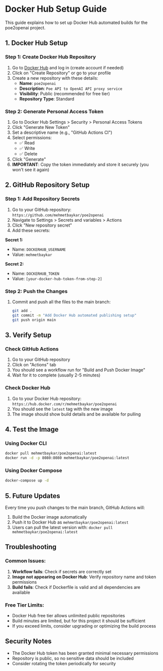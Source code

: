 # Docker Hub Setup Guide

This guide explains how to set up Docker Hub automated builds for the poe2openai project.

## 1. Docker Hub Setup

### Step 1: Create Docker Hub Repository
1. Go to [Docker Hub](https://hub.docker.com) and log in (create account if needed)
2. Click on "Create Repository" or go to your profile
3. Create a new repository with these details:
   - **Name**: `poe2openai`
   - **Description**: `Poe API to OpenAI API proxy service`
   - **Visibility**: Public (recommended for free tier)
   - **Repository Type**: Standard

### Step 2: Generate Personal Access Token
1. Go to Docker Hub Settings > Security > Personal Access Tokens
2. Click "Generate New Token"
3. Set a descriptive name (e.g., "GitHub Actions CI")
4. Select permissions:
   - ✅ Read
   - ✅ Write
   - ✅ Delete
5. Click "Generate"
6. **IMPORTANT**: Copy the token immediately and store it securely (you won't see it again)

## 2. GitHub Repository Setup

### Step 1: Add Repository Secrets
1. Go to your GitHub repository: `https://github.com/mehmetbaykar/poe2openai`
2. Navigate to Settings > Secrets and variables > Actions
3. Click "New repository secret"
4. Add these secrets:

**Secret 1:**
- Name: `DOCKERHUB_USERNAME`
- Value: `mehmetbaykar`

**Secret 2:**
- Name: `DOCKERHUB_TOKEN`
- Value: `[your-docker-hub-token-from-step-2]`

### Step 2: Push the Changes
1. Commit and push all the files to the main branch:
   ```bash
   git add .
   git commit -m "Add Docker Hub automated publishing setup"
   git push origin main
   ```

## 3. Verify Setup

### Check GitHub Actions
1. Go to your GitHub repository
2. Click on "Actions" tab
3. You should see a workflow run for "Build and Push Docker Image"
4. Wait for it to complete (usually 2-5 minutes)

### Check Docker Hub
1. Go to your Docker Hub repository: `https://hub.docker.com/r/mehmetbaykar/poe2openai`
2. You should see the `latest` tag with the new image
3. The image should show build details and be available for pulling

## 4. Test the Image

### Using Docker CLI
```bash
docker pull mehmetbaykar/poe2openai:latest
docker run -d -p 8080:8080 mehmetbaykar/poe2openai:latest
```

### Using Docker Compose
```bash
docker-compose up -d
```

## 5. Future Updates

Every time you push changes to the main branch, GitHub Actions will:
1. Build the Docker image automatically
2. Push it to Docker Hub as `mehmetbaykar/poe2openai:latest`
3. Users can pull the latest version with: `docker pull mehmetbaykar/poe2openai:latest`

## Troubleshooting

### Common Issues:
1. **Workflow fails**: Check if secrets are correctly set
2. **Image not appearing on Docker Hub**: Verify repository name and token permissions
3. **Build fails**: Check if Dockerfile is valid and all dependencies are available

### Free Tier Limits:
- Docker Hub free tier allows unlimited public repositories
- Build minutes are limited, but for this project it should be sufficient
- If you exceed limits, consider upgrading or optimizing the build process

## Security Notes

- The Docker Hub token has been granted minimal necessary permissions
- Repository is public, so no sensitive data should be included
- Consider rotating the token periodically for security
